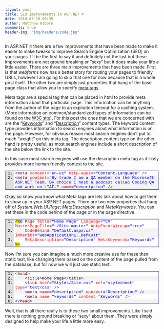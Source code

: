 ```yaml
---
layout: post
title: SEO Improvements in ASP.NET 4
date: 2010-03-10 00:39
author: Matthew Osborn
comments: true
header-img: "img/headers/code.jpg"
---
```

In ASP.NET 4 there are a few improvements that have been made to make it easier to make tweaks to improve Search Engine Optimization (SEO) on your pages. I’ll be the first to say it and definitely not the last but these improvements are not ground breaking or “sexy” but it does make your life a little easier. There are three main improvements that have been made. First is that <em>webforms</em> now has a better story for routing your pages to friendly URLs, however I am going to skip that one for now because that is a whole post itself. The other two are simply just properties that hang of the base page class that allow you to specify <a href="http://www.w3.org/TR/html401/struct/global.html#edef-META">meta tags</a>.

Meta tags are a special tag that can be placed in html to provide meta information about that particular page. This information can be anything from the author of the page to an expiration timeout for a caching system. (More information on common/standardized types of information can be found on the <a href="http://www.w3.org/TR/html401/struct/global.html#edef-META">W3C site</a>). For this post the ones that we are concerned with are the “<a href="http://www.w3.org/TR/html401/appendix/notes.html#recs">Keywords</a>” and “<a href="http://www.w3.org/TR/html401/appendix/notes.html#recs">Description</a>” content types. The keyword content type provides information to search engines about what information is on the page. However, for obvious reason most search engines don’t put to much “weight” on this meta tag. The description content type on the other hand is pretty useful, as most search engines include a short description of the site below the link to the site.

In this case most search engines will use the description meta tag as it likely provides more human friendly context to the site.

<div class="wlWriterEditableSmartContent" id="scid:9ce6104f-a9aa-4a17-a79f-3a39532ebf7c:79234b2d-d454-4f9d-b431-539fad280ecd" style="margin: 0px; display: inline; float: none; padding: 0px;">
<div style="border: #000080 1px solid; color: #000; font-family: 'Courier New', Courier, Monospace; font-size: 10pt;">
<div style="background: #ddd; overflow: auto;">
<ol style="background: #ffffff; margin: 0 0 0 2em; padding: 0 0 0 5px;">
    <li><span style="color: #0000ff;">&lt;</span><span style="color: #800000;">meta</span> <span style="color: #ff0000;">content</span><span style="color: #0000ff;">="en-us"</span> <span style="color: #ff0000;">http-equiv</span><span style="color: #0000ff;">="Content-Language"</span> <span style="color: #0000ff;">/&gt;</span></li>
    <li style="background: #f3f3f3;"><span style="color: #0000ff;">&lt;</span><span style="color: #800000;">meta</span> <span style="color: #ff0000;">content</span><span style="color: #0000ff;">="By trade I am a QA member on the Microsoft ASP.NET Team. By choice I host a podcast called Coding QA and work on LTAF."</span> <span style="color: #ff0000;">name</span><span style="color: #0000ff;">="description"</span> <span style="color: #0000ff;">/&gt;</span></li>
</ol>
</div>
</div>
</div>

Okay so know you know what Meta tags are lets talk about how to get them to show up in your ASP.NET pages. There are two new properties that hang off of <em>System.Web.UI.Page</em>;<em> MetaDescription</em> and <em>MetaKeywords</em>. You can set these in the code behind of the page or in the page directive.

<div class="wlWriterEditableSmartContent" id="scid:9ce6104f-a9aa-4a17-a79f-3a39532ebf7c:64762c11-101b-4799-81aa-136a30ee67d9" style="margin: 0px; display: inline; float: none; padding: 0px;">
<div style="border: #000080 1px solid; color: #000; font-family: 'Courier New', Courier, Monospace; font-size: 10pt;">
<div style="background: #ddd; overflow: auto;">
<ol style="background: #ffffff; margin: 0 0 0 2em; padding: 0 0 0 5px;">
    <li><span style="background: #ffff00;">&lt;%</span><span style="color: #0000ff;">@</span> <span style="color: #800000;">Page</span> <span style="color: #ff0000;">Title</span><span style="color: #0000ff;">="Home Page"</span> <span style="color: #ff0000;">Language</span><span style="color: #0000ff;">="C#"</span> <span style="color: #ff0000;">MasterPageFile</span><span style="color: #0000ff;">="~/Site.master"</span> <span style="color: #ff0000;">AutoEventWireup</span><span style="color: #0000ff;">="true"</span></li>
    <li style="background: #f3f3f3;">    <span style="color: #ff0000;">CodeBehind</span><span style="color: #0000ff;">="Default.aspx.cs"</span> <span style="color: #ff0000;">Inherits</span><span style="color: #0000ff;">="WebApplication1._Default"</span></li>
    <li>    <span style="color: #ff0000;">MetaDescription</span><span style="color: #0000ff;">="Description"</span> <span style="color: #ff0000;">MetaKeywords</span><span style="color: #0000ff;">="Keywords"</span> <span style="background: #ffff00;">%&gt;</span></li>
</ol>
</div>
</div>
</div>

Now I’m sure you can imagine a much more creative use for these than static text, like changing them based on the content of the page pulled from the database, but for now we will just use static text.

<div class="wlWriterEditableSmartContent" id="scid:9ce6104f-a9aa-4a17-a79f-3a39532ebf7c:fc650aec-c3f9-4219-bc5f-598b1d2a6267" style="margin: 0px; display: inline; float: none; padding: 0px;">
<div style="border: #000080 1px solid; color: #000; font-family: 'Courier New', Courier, Monospace; font-size: 10pt;">
<div style="background: #ddd; overflow: auto;">
<ol style="background: #ffffff; margin: 0 0 0 2em; padding: 0 0 0 5px;">
    <li><span style="color: #0000ff;">&lt;</span><span style="color: #800000;">head</span><span style="color: #0000ff;">&gt;</span></li>
    <li style="background: #f3f3f3;">    <span style="color: #0000ff;">&lt;</span><span style="color: #800000;">title</span><span style="color: #0000ff;">&gt;</span>Home Page<span style="color: #0000ff;">&lt;/</span><span style="color: #800000;">title</span><span style="color: #0000ff;">&gt;</span></li>
    <li>    <span style="color: #0000ff;">&lt;</span><span style="color: #800000;">link</span> <span style="color: #ff0000;">href</span><span style="color: #0000ff;">="Styles/Site.css"</span> <span style="color: #ff0000;">rel</span><span style="color: #0000ff;">="stylesheet"</span> <span style="color: #ff0000;">type</span><span style="color: #0000ff;">="text/css"</span> <span style="color: #0000ff;">/&gt;</span></li>
    <li style="background: #f3f3f3;">    <span style="color: #0000ff;">&lt;</span><span style="color: #800000;">meta</span> <span style="color: #ff0000;">name</span><span style="color: #0000ff;">="description"</span> <span style="color: #ff0000;">content</span><span style="color: #0000ff;">="Description"</span> <span style="color: #0000ff;">/&gt;</span></li>
    <li>    <span style="color: #0000ff;">&lt;</span><span style="color: #800000;">meta</span> <span style="color: #ff0000;">name</span><span style="color: #0000ff;">="keywords"</span> <span style="color: #ff0000;">content</span><span style="color: #0000ff;">="Keywords"</span> <span style="color: #0000ff;">/&gt;</span></li>
    <li style="background: #f3f3f3;"><span style="color: #0000ff;">&lt;/</span><span style="color: #800000;">head</span><span style="color: #0000ff;">&gt;</span></li>
</ol>
</div>
</div>
</div>


Well, that is all there really is to these two small improvements. Like I said there is nothing ground breaking or “sexy” about them. They were simply designed to help make your life a little more easy.

